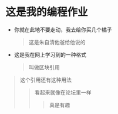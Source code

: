 这是我的编程作业
=============
* 你就在此地不要走动，我去给你买几个橘子
    >这是朱自清他爸给他说的
* 这是我在网上学习到的一种格式
    >叫做区块引用
>这个引用还有这种用法
>>看起来就像在论坛里一样
>>>真是有趣

